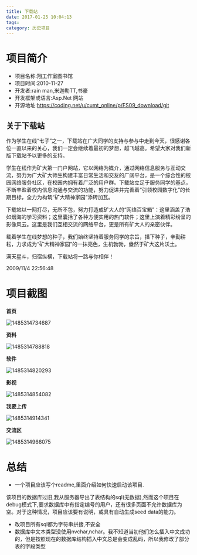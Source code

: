 ```yaml
---
title: 下载站
date: 2017-01-25 10:04:13
tags:
category: 历史项目
---
```




# 项目简介



- 项目名称:翔工作室图书馆
- 项目时间:2010-11-27
- 开发者:rain man,米迦勒TT,书豪
- 开发框架或语言:Asp.Net 网站
- 开源地址:https://coding.net/u/cumt_online/p/FS09_download/git




## 关于下载站

   作为学生在线“七子”之一，下载站在广大同学的支持与参与中走到今天，很感谢各位一直以来的关心，我们一定会继续着最初的梦想，越飞越高。希望大家对我们新版下载站予以更多的支持。

   学生在线作为矿大第一门户网站，它以网络为媒介，通过网络信息服务与互动交流，努力为广大矿大师生构建丰富日常生活和交友的广阔平台，是一个综合性的校园网络服务社区，在校园内拥有着广泛的用户群。下载站立足于服务同学的基点，不断丰盈着校内信息沟通与交流的功能，努力促进并完善着“引领校园数字化”的长期目标，全力为构筑“矿大精神家园”添砖加瓦。

   下载站以一网打尽，无所不包，努力打造成矿大人的“网络百宝箱”：这里涵盖了浩如烟海的学习资料；这里囊括了各种方便实用的热门软件；这里上演着精彩纷呈的影像风云。这里是我们互相交流的网络平台，更是所有矿大人的亲密伙伴。

   载着学生在线梦想的种子，我们始终坚持着服务同学的宗旨，播下种子，辛勤耕耘，力求成为“矿大精神家园”的一抹亮色，生机勃勃，盎然于矿大这片沃土。

   满天星斗，归宿纵横，下载站将一路与你相伴！

2009/11/4 22:56:48






# 项目截图



**首页**

![1485314734687](https://s1.ax1x.com/2017/12/28/zCVpQ.png)



**资料**

![1485314788818](https://s1.ax1x.com/2017/12/28/zCFk8.png)



**软件**

![1485314820293](https://s1.ax1x.com/2017/12/28/zCAfg.png)



**影视**

![1485314854082](https://s1.ax1x.com/2017/12/28/zCZlj.png)



**我要上传**

![1485314914341](https://s1.ax1x.com/2017/12/28/zCPTf.png)



**交流区**

![1485314966075](https://s1.ax1x.com/2017/12/28/zCktS.png)



# 总结

- 一个项目应该写个readme,里面介绍如何快速启动该项目.

该项目的数据库过旧,我从服务器导出了表结构的sql(无数据),然而这个项目在debug模式下,要求数据库中有指定编号的用户，还有很多页面不允许数据库为空。对于这种情况，项目应该要有说明，或具有自动生成seed data的能力。

- 改项目所有sql都为字符串拼接,不安全
- 数据库中文本类型没使用nvchar,nchar。我不知道当初他们怎么插入中文成功的，但是按照现在的数据库结构插入中文总是会变成乱码，所以我修改了部分表的字段类型











